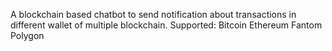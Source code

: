 A blockchain based chatbot to send notification about transactions in different wallet of multiple blockchain.
Supported:
Bitcoin
Ethereum
Fantom
Polygon
